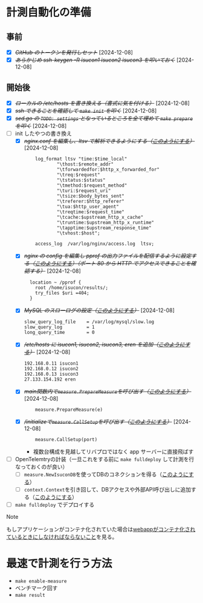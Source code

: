 # 計測自動化の準備

## 事前
- [X] ~~*GitHub のトークンを発行しセット*~~ [2024-12-08]
- [X] ~~*あらかじめ ssh-keygen -R isucon1 isucon2 isucon3 を叩いておく*~~ [2024-12-08]

## 開始後
- [X] ~~*ローカルの /etc/hosts を書き換える（書式に気を付ける）*~~ [2024-12-08]
- [X] ~~*ssh できることを確認して `make init` を叩く*~~ [2024-12-08]
- [X] ~~*sed.go の `TODO: settings` となっているところを全て埋めて `make prepare` を叩く*~~ [2024-12-08]
- [ ] init したやつの書き換え
  - [X] ~~*nginx.conf を編集し、ltsv で解析できるようにする（[このようにする](https://github.com/Nagarei/isucon11-qualify-test/commit/b7e8f2667677831490d8e5966251633c14944015)）*~~ [2024-12-08]
    ```
        log_format ltsv "time:$time_local"
                "\thost:$remote_addr"
                "\tforwardedfor:$http_x_forwarded_for"
                "\treq:$request"
                "\tstatus:$status"
                "\tmethod:$request_method"
                "\turi:$request_uri"
                "\tsize:$body_bytes_sent"
                "\treferer:$http_referer"
                "\tua:$http_user_agent"
                "\treqtime:$request_time"
                "\tcache:$upstream_http_x_cache"
                "\truntime:$upstream_http_x_runtime"
                "\tapptime:$upstream_response_time"
                "\tvhost:$host";

        access_log  /var/log/nginx/access.log  ltsv;
      ```
  - [X] ~~*nginx の config を編集し pprof の出力ファイルを配信するように設定する（[このようにする](https://github.com/Saza-ku/private-isu-2023/commit/d0ec5125783192884a9d164754e1f602f4e1a4c9#diff-c5ef4126bf2c674cca13a602dde349b38c227406c17b884109ded03afea1152fR17-R19)）（ポート 80 から HTTP でアクセスできることを確認する）*~~ [2024-12-08]
    ```
      location ~ /pprof {
        root /home/isucon/results/;
        try_files $uri =404;
      }
    ```
  - [X] ~~*MySQL のスローログの設定（[このようにする](https://github.com/Saza-ku/isucon11q/commit/4b51aa65ccc2fe2e7055ef15d4c058b01e7c15f3#diff-28ca88da6aa2437d8b374172e457b049f0af076e11da2f0f7e8400875b0c0f6eR64-R66)）*~~ [2024-12-08]
    ```
    slow_query_log_file    = /var/log/mysql/slow.log
    slow_query_log         = 1
    long_query_time        = 0
    ```
  - [X] ~~*/etc/hosts に isucon1, isucon2, isucon3, eren を追加（[このようにする](https://github.com/saza-ku/isucon11q-2024/commit/f17751cb2feab558d51f0da46dc5058b9116935e)）*~~ [2024-12-08]
    ```
    192.168.0.11 isucon1
    192.168.0.12 isucon2
    192.168.0.13 isucon3
    27.133.154.192 eren
    ```
  - [X] ~~*main関数内で`measure.PrepareMeasure`を呼び出す（[このようにする](https://github.com/saza-ku/isucon11q-2024/commit/83f4adf21a2dfea1b0d8901f5ffc403f7b2ca2fe#diff-871eb89e86e63e7eca84f0075cba1a75574a11341cd89d39c7891864d2b085b9R251)）*~~ [2024-12-08]
    ```
    	measure.PrepareMeasure(e)
    ```
  - [X] ~~*/initializeで`measure.CallSetup`を呼び出す（[このようにする](https://github.com/saza-ku/isucon11q-2024/commit/babc2a253e526e5bd24b20784a58969291659ee2)）*~~ [2024-12-08]
    ```
    	measure.CallSetup(port)
    ```
      - 複数台構成を見越してリバプロではなく app サーバーに直接飛ばす
- [ ] OpenTelemtryの計装（一旦これをする前に `make fulldeploy` して計測を行なっておくのが良い）
  - [ ] `measure.NewIsuconDB`を使ってDBのコネクションを得る（[このようにする](https://github.com/saza-ku/isucon11q-2024/commit/babc2a253e526e5bd24b20784a58969291659ee2)）
  - [ ] `context.Context`を引き回して、DBアクセスや外部API呼び出しに追加する（[このようにする](https://github.com/saza-ku/isucon11q-2024/commit/d1c16d395488fb36ff2d4d7358b936955a5a4a4b)）
- [ ] `make fulldeploy` でデプロイする

> [!NOTE]
> もしアプリケーションがコンテナ化されていた場合は[webappがコンテナ化されているときにしなければならないこと](https://github.com/saza-ku/isucon-template/wiki/webapp%E3%81%8C%E3%82%B3%E3%83%B3%E3%83%86%E3%83%8A%E5%8C%96%E3%81%95%E3%82%8C%E3%81%A6%E3%81%84%E3%82%8B%E3%81%A8%E3%81%8D%E3%81%AB%E3%81%97%E3%81%AA%E3%81%91%E3%82%8C%E3%81%B0%E3%81%AA%E3%82%89%E3%81%AA%E3%81%84%E3%81%93%E3%81%A8)を見る。

# 最速で計測を行う方法

- `make enable-measure`
- ベンチマーク回す
- `make result`
